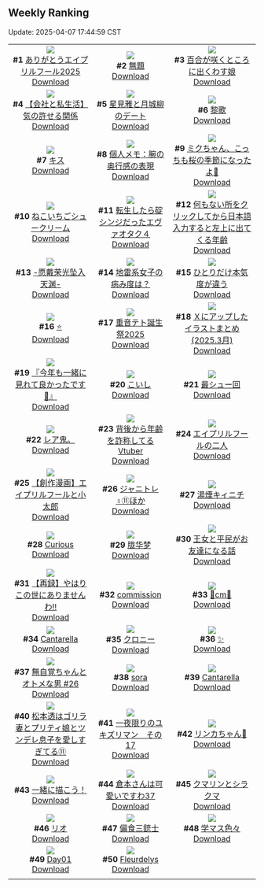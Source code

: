 ## Weekly Ranking
Update: 2025-04-07 17:44:59 CST

|      |      |      |
| :----: | :----: | :----: |
| ![](https://i.pixiv.re/c/240x480/img-master/img/2025/04/01/16/18/54/128840139_p0_master1200.jpg)<br>**#1** [ありがとうエイプリルフール2025](https://www.pixiv.net/artworks/128840139)<br>[Download](https://i.pixiv.re/img-original/img/2025/04/01/16/18/54/128840139_p0.jpg) | ![](https://i.pixiv.re/c/240x480/img-master/img/2025/03/31/20/52/41/128811599_p0_master1200.jpg)<br>**#2** [無題](https://www.pixiv.net/artworks/128811599)<br>[Download](https://i.pixiv.re/img-original/img/2025/03/31/20/52/41/128811599_p0.jpg) | ![](https://i.pixiv.re/c/240x480/img-master/img/2025/04/01/20/35/54/128848371_p0_master1200.jpg)<br>**#3** [百合が咲くところに出くわす娘](https://www.pixiv.net/artworks/128848371)<br>[Download](https://i.pixiv.re/img-original/img/2025/04/01/20/35/54/128848371_p0.jpg) |
| ![](https://i.pixiv.re/c/240x480/img-master/img/2025/04/01/12/00/19/128834879_p0_master1200.jpg)<br>**#4** [【会社と私生活】気の許せる関係](https://www.pixiv.net/artworks/128834879)<br>[Download](https://i.pixiv.re/img-original/img/2025/04/01/12/00/19/128834879_p0.jpg) | ![](https://i.pixiv.re/c/240x480/img-master/img/2025/03/31/00/00/08/128784762_p0_master1200.jpg)<br>**#5** [星見雅と月城柳のデート](https://www.pixiv.net/artworks/128784762)<br>[Download](https://i.pixiv.re/img-original/img/2025/03/31/00/00/08/128784762_p0.png) | ![](https://i.pixiv.re/c/240x480/img-master/img/2025/04/01/14/23/16/128837865_p0_master1200.jpg)<br>**#6** [黎歌](https://www.pixiv.net/artworks/128837865)<br>[Download](https://i.pixiv.re/img-original/img/2025/04/01/14/23/16/128837865_p0.jpg) |
| ![](https://i.pixiv.re/c/240x480/img-master/img/2025/04/01/00/00/09/128820034_p0_master1200.jpg)<br>**#7** [キス](https://www.pixiv.net/artworks/128820034)<br>[Download](https://i.pixiv.re/img-original/img/2025/04/01/00/00/09/128820034_p0.png) | ![](https://i.pixiv.re/c/240x480/img-master/img/2025/04/01/06/00/05/128828770_p0_master1200.jpg)<br>**#8** [個人メモ：腕の奥行感の表現](https://www.pixiv.net/artworks/128828770)<br>[Download](https://i.pixiv.re/img-original/img/2025/04/01/06/00/05/128828770_p0.jpg) | ![](https://i.pixiv.re/c/240x480/img-master/img/2025/03/31/19/04/12/128807798_p0_master1200.jpg)<br>**#9** [ミクちゃん、こっちも桜の季節になったよ🌸](https://www.pixiv.net/artworks/128807798)<br>[Download](https://i.pixiv.re/img-original/img/2025/03/31/19/04/12/128807798_p0.jpg) |
| ![](https://i.pixiv.re/c/240x480/img-master/img/2025/04/01/20/30/03/128848076_p0_master1200.jpg)<br>**#10** [ねこいちごシュークリーム](https://www.pixiv.net/artworks/128848076)<br>[Download](https://i.pixiv.re/img-original/img/2025/04/01/20/30/03/128848076_p0.png) | ![](https://i.pixiv.re/c/240x480/img-master/img/2025/04/01/14/38/19/128838162_p0_master1200.jpg)<br>**#11** [転生したら碇シンジだったエヴァオタク４](https://www.pixiv.net/artworks/128838162)<br>[Download](https://i.pixiv.re/img-original/img/2025/04/01/14/38/19/128838162_p0.jpg) | ![](https://i.pixiv.re/c/240x480/img-master/img/2025/04/01/21/19/52/128850224_p0_master1200.jpg)<br>**#12** [何もない所をクリックしてから日本語入力すると左上に出てくる年齢](https://www.pixiv.net/artworks/128850224)<br>[Download](https://i.pixiv.re/img-original/img/2025/04/01/21/19/52/128850224_p0.png) |
| ![](https://i.pixiv.re/c/240x480/img-master/img/2025/03/31/00/00/12/128784801_p0_master1200.jpg)<br>**#13** [-愿戴荣光坠入天渊-](https://www.pixiv.net/artworks/128784801)<br>[Download](https://i.pixiv.re/img-original/img/2025/03/31/00/00/12/128784801_p0.jpg) | ![](https://i.pixiv.re/c/240x480/img-master/img/2025/04/02/14/10/58/128873185_p0_master1200.jpg)<br>**#14** [地雷系女子の病み度は？](https://www.pixiv.net/artworks/128873185)<br>[Download](https://i.pixiv.re/img-original/img/2025/04/02/14/10/58/128873185_p0.jpg) | ![](https://i.pixiv.re/c/240x480/img-master/img/2025/04/01/22/01/45/128852016_p0_master1200.jpg)<br>**#15** [ひとりだけ本気度が違う](https://www.pixiv.net/artworks/128852016)<br>[Download](https://i.pixiv.re/img-original/img/2025/04/01/22/01/45/128852016_p0.png) |
| ![](https://i.pixiv.re/c/240x480/img-master/img/2025/04/01/00/03/21/128820767_p0_master1200.jpg)<br>**#16** [⭐️](https://www.pixiv.net/artworks/128820767)<br>[Download](https://i.pixiv.re/img-original/img/2025/04/01/00/03/21/128820767_p0.png) | ![](https://i.pixiv.re/c/240x480/img-master/img/2025/04/01/21/06/32/128849735_p0_master1200.jpg)<br>**#17** [重音テト誕生祭2025](https://www.pixiv.net/artworks/128849735)<br>[Download](https://i.pixiv.re/img-original/img/2025/04/01/21/06/32/128849735_p0.jpg) | ![](https://i.pixiv.re/c/240x480/img-master/img/2025/03/31/12/15/10/128798732_p0_master1200.jpg)<br>**#18** [Ｘにアップしたイラストまとめ(2025.3月)](https://www.pixiv.net/artworks/128798732)<br>[Download](https://i.pixiv.re/img-original/img/2025/03/31/12/15/10/128798732_p0.jpg) |
| ![](https://i.pixiv.re/c/240x480/img-master/img/2025/03/31/00/03/01/128785255_p0_master1200.jpg)<br>**#19** [『今年も一緒に見れて良かったです🌸』](https://www.pixiv.net/artworks/128785255)<br>[Download](https://i.pixiv.re/img-original/img/2025/03/31/00/03/01/128785255_p0.jpg) | ![](https://i.pixiv.re/c/240x480/img-master/img/2025/03/31/00/48/01/128787076_p0_master1200.jpg)<br>**#20** [こいし](https://www.pixiv.net/artworks/128787076)<br>[Download](https://i.pixiv.re/img-original/img/2025/03/31/00/48/01/128787076_p0.jpg) | ![](https://i.pixiv.re/c/240x480/img-master/img/2025/03/31/19/13/18/128808080_p0_master1200.jpg)<br>**#21** [最シュー回](https://www.pixiv.net/artworks/128808080)<br>[Download](https://i.pixiv.re/img-original/img/2025/03/31/19/13/18/128808080_p0.jpg) |
| ![](https://i.pixiv.re/c/240x480/img-master/img/2025/03/31/01/06/53/128787272_p0_master1200.jpg)<br>**#22** [レア鬼。](https://www.pixiv.net/artworks/128787272)<br>[Download](https://i.pixiv.re/img-original/img/2025/03/31/01/06/53/128787272_p0.jpg) | ![](https://i.pixiv.re/c/240x480/img-master/img/2025/03/31/21/20/53/128812911_p0_master1200.jpg)<br>**#23** [背後から年齢を詐称してるVtuber](https://www.pixiv.net/artworks/128812911)<br>[Download](https://i.pixiv.re/img-original/img/2025/03/31/21/20/53/128812911_p0.png) | ![](https://i.pixiv.re/c/240x480/img-master/img/2025/04/01/20/04/21/128847182_p0_master1200.jpg)<br>**#24** [エイプリルフールの二人](https://www.pixiv.net/artworks/128847182)<br>[Download](https://i.pixiv.re/img-original/img/2025/04/01/20/04/21/128847182_p0.png) |
| ![](https://i.pixiv.re/c/240x480/img-master/img/2025/04/01/22/22/03/128852856_p0_master1200.jpg)<br>**#25** [【創作漫画】エイプリルフールと小太郎](https://www.pixiv.net/artworks/128852856)<br>[Download](https://i.pixiv.re/img-original/img/2025/04/01/22/22/03/128852856_p0.jpg) | ![](https://i.pixiv.re/c/240x480/img-master/img/2025/04/01/22/25/02/128852980_p0_master1200.jpg)<br>**#26** [ジャニトレ♀⑪ほか](https://www.pixiv.net/artworks/128852980)<br>[Download](https://i.pixiv.re/img-original/img/2025/04/01/22/25/02/128852980_p0.jpg) | ![](https://i.pixiv.re/c/240x480/img-master/img/2025/04/01/17/15/04/128841475_p0_master1200.jpg)<br>**#27** [湯煙キィニチ](https://www.pixiv.net/artworks/128841475)<br>[Download](https://i.pixiv.re/img-original/img/2025/04/01/17/15/04/128841475_p0.jpg) |
| ![](https://i.pixiv.re/c/240x480/img-master/img/2025/04/01/00/00/38/128820299_p0_master1200.jpg)<br>**#28** [Curious](https://www.pixiv.net/artworks/128820299)<br>[Download](https://i.pixiv.re/img-original/img/2025/04/01/00/00/38/128820299_p0.jpg) | ![](https://i.pixiv.re/c/240x480/img-master/img/2025/03/31/18/00/49/128805855_p0_master1200.jpg)<br>**#29** [胧华梦](https://www.pixiv.net/artworks/128805855)<br>[Download](https://i.pixiv.re/img-original/img/2025/03/31/18/00/49/128805855_p0.jpg) | ![](https://i.pixiv.re/c/240x480/img-master/img/2025/04/01/16/38/05/128840557_p0_master1200.jpg)<br>**#30** [王女と平民がお友達になる話](https://www.pixiv.net/artworks/128840557)<br>[Download](https://i.pixiv.re/img-original/img/2025/04/01/16/38/05/128840557_p0.png) |
| ![](https://i.pixiv.re/c/240x480/img-master/img/2025/04/01/18/32/03/128843829_p0_master1200.jpg)<br>**#31** [【再録】やはり この世にありませんわ‼️](https://www.pixiv.net/artworks/128843829)<br>[Download](https://i.pixiv.re/img-original/img/2025/04/01/18/32/03/128843829_p0.jpg) | ![](https://i.pixiv.re/c/240x480/img-master/img/2025/04/01/03/11/27/128826613_p0_master1200.jpg)<br>**#32** [commission](https://www.pixiv.net/artworks/128826613)<br>[Download](https://i.pixiv.re/img-original/img/2025/04/01/03/11/27/128826613_p0.png) | ![](https://i.pixiv.re/c/240x480/img-master/img/2025/04/01/20/31/40/128848200_p0_master1200.jpg)<br>**#33** [👗cm👗](https://www.pixiv.net/artworks/128848200)<br>[Download](https://i.pixiv.re/img-original/img/2025/04/01/20/31/40/128848200_p0.png) |
| ![](https://i.pixiv.re/c/240x480/img-master/img/2025/04/01/00/11/04/128821236_p0_master1200.jpg)<br>**#34** [Cantarella](https://www.pixiv.net/artworks/128821236)<br>[Download](https://i.pixiv.re/img-original/img/2025/04/01/00/11/04/128821236_p0.png) | ![](https://i.pixiv.re/c/240x480/img-master/img/2025/04/01/01/17/39/128820529_p0_master1200.jpg)<br>**#35** [クロニー](https://www.pixiv.net/artworks/128820529)<br>[Download](https://i.pixiv.re/img-original/img/2025/04/01/01/17/39/128820529_p0.jpg) | ![](https://i.pixiv.re/c/240x480/img-master/img/2025/04/01/03/10/42/128826604_p0_master1200.jpg)<br>**#36** [✨](https://www.pixiv.net/artworks/128826604)<br>[Download](https://i.pixiv.re/img-original/img/2025/04/01/03/10/42/128826604_p0.png) |
| ![](https://i.pixiv.re/c/240x480/img-master/img/2025/04/01/22/59/47/128854418_p0_master1200.jpg)<br>**#37** [無自覚ちゃんとオトメな男 #26](https://www.pixiv.net/artworks/128854418)<br>[Download](https://i.pixiv.re/img-original/img/2025/04/01/22/59/47/128854418_p0.jpg) | ![](https://i.pixiv.re/c/240x480/img-master/img/2025/04/01/00/01/53/128820589_p0_master1200.jpg)<br>**#38** [sora](https://www.pixiv.net/artworks/128820589)<br>[Download](https://i.pixiv.re/img-original/img/2025/04/01/00/01/53/128820589_p0.png) | ![](https://i.pixiv.re/c/240x480/img-master/img/2025/04/01/00/57/32/128823217_p0_master1200.jpg)<br>**#39** [Cantarella](https://www.pixiv.net/artworks/128823217)<br>[Download](https://i.pixiv.re/img-original/img/2025/04/01/00/57/32/128823217_p0.jpg) |
| ![](https://i.pixiv.re/c/240x480/img-master/img/2025/04/01/23/46/17/128856333_p0_master1200.jpg)<br>**#40** [松本透はゴリラ妻とプリティ娘とツンデレ息子を愛しすぎてる⑪](https://www.pixiv.net/artworks/128856333)<br>[Download](https://i.pixiv.re/img-original/img/2025/04/01/23/46/17/128856333_p0.jpg) | ![](https://i.pixiv.re/c/240x480/img-master/img/2025/03/31/12/10/15/128798629_p0_master1200.jpg)<br>**#41** [一夜限りのユキズリマン　その17](https://www.pixiv.net/artworks/128798629)<br>[Download](https://i.pixiv.re/img-original/img/2025/03/31/12/10/15/128798629_p0.png) | ![](https://i.pixiv.re/c/240x480/img-master/img/2025/04/01/00/30/05/128822192_p0_master1200.jpg)<br>**#42** [リンカちゃん🤍](https://www.pixiv.net/artworks/128822192)<br>[Download](https://i.pixiv.re/img-original/img/2025/04/01/00/30/05/128822192_p0.png) |
| ![](https://i.pixiv.re/c/240x480/img-master/img/2025/03/31/20/33/21/128810872_p0_master1200.jpg)<br>**#43** [一緒に描こう！](https://www.pixiv.net/artworks/128810872)<br>[Download](https://i.pixiv.re/img-original/img/2025/03/31/20/33/21/128810872_p0.png) | ![](https://i.pixiv.re/c/240x480/img-master/img/2025/04/01/10/27/33/128833049_p0_master1200.jpg)<br>**#44** [倉本さんは可愛いですわ37](https://www.pixiv.net/artworks/128833049)<br>[Download](https://i.pixiv.re/img-original/img/2025/04/01/10/27/33/128833049_p0.jpg) | ![](https://i.pixiv.re/c/240x480/img-master/img/2025/04/01/00/59/48/128823300_p0_master1200.jpg)<br>**#45** [クマリンとシラクマ](https://www.pixiv.net/artworks/128823300)<br>[Download](https://i.pixiv.re/img-original/img/2025/04/01/00/59/48/128823300_p0.jpg) |
| ![](https://i.pixiv.re/c/240x480/img-master/img/2025/04/01/00/00/13/128820087_p0_master1200.jpg)<br>**#46** [リオ](https://www.pixiv.net/artworks/128820087)<br>[Download](https://i.pixiv.re/img-original/img/2025/04/01/00/00/13/128820087_p0.png) | ![](https://i.pixiv.re/c/240x480/img-master/img/2025/04/01/19/56/04/128846714_p0_master1200.jpg)<br>**#47** [偏食三銃士](https://www.pixiv.net/artworks/128846714)<br>[Download](https://i.pixiv.re/img-original/img/2025/04/01/19/56/04/128846714_p0.jpg) | ![](https://i.pixiv.re/c/240x480/img-master/img/2025/04/03/00/02/51/128890721_p0_master1200.jpg)<br>**#48** [学マス色々](https://www.pixiv.net/artworks/128890721)<br>[Download](https://i.pixiv.re/img-original/img/2025/04/03/00/02/51/128890721_p0.png) |
| ![](https://i.pixiv.re/c/240x480/img-master/img/2025/04/01/18/12/47/128843250_p0_master1200.jpg)<br>**#49** [Day01](https://www.pixiv.net/artworks/128843250)<br>[Download](https://i.pixiv.re/img-original/img/2025/04/01/18/12/47/128843250_p0.jpg) | ![](https://i.pixiv.re/c/240x480/img-master/img/2025/04/01/10/13/08/128832821_p0_master1200.jpg)<br>**#50** [Fleurdelys](https://www.pixiv.net/artworks/128832821)<br>[Download](https://i.pixiv.re/img-original/img/2025/04/01/10/13/08/128832821_p0.jpg) |
|      |
